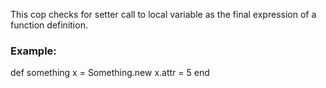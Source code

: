 This cop checks for setter call to local variable as the final
expression of a function definition.

### Example:

 def something
     x = Something.new
     x.attr = 5
 end